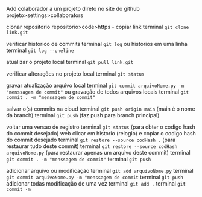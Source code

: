 Add colaborador a um projeto direto no site do github
projeto>settings>collaborators

clonar repositorio
repositorio>code>https - copiar link
terminal `git clone link.git`

verificar historico de commits
terminal `git log`
ou historios em uma linha
terminal `git log --oneline`

atualizar o projeto local
terminal `git pull link.git`

verificar alterações no projeto local
terminal `git status`

gravar atualização arquivo local
terminal `git commit arquivoNome.py -m "menssagem de commit"`
ou gravação de todos arquivos locais
terminal `git commit . -m "menssagem de commit"`

salvar o(s) commits na cloud
terminal `git push origin main` (main é o nome da branch)
terminal `git push` (faz push para branch principal)

voltar uma versao de registro
terminal `git status` (para obter o codigo hash do commit desejado)
web clicar em historio (relogio) e copiar o codigo hash do commit desejado
terminal `git restore --source codHash .` (para restaurar tudo deste commit)
terminal `git restore --source codHash arquivoNome.py` (para restaurar apenas um arquivo deste commit)
terminal `git commit . -m "menssagem de commit"`
terminal `git push`

adicionar arquivo ou modificação
terminal `git add arquivoNome.py`
terminal `git commit arquivoNome.py -m "menssagem de commit`
terminal `git push`
adicionar todas modificação de uma vez
terminal `git add .`
terminal `git commit -m`
